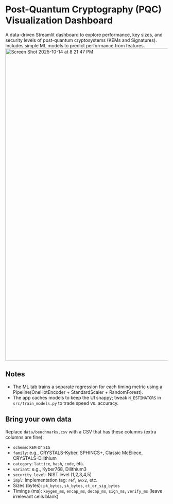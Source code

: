 # **Post-Quantum Cryptography (PQC) Visualization Dashboard**

A data-driven Streamlit dashboard to explore performance, key sizes, and security levels of post-quantum cryptosystems (KEMs and Signatures). Includes simple ML models to predict performance from features.
<img width="1628" height="971" alt="Screen Shot 2025-10-14 at 8 21 47 PM" src="https://github.com/user-attachments/assets/3d1b6346-0c2f-49d6-8e85-f2b8a33c9c22" />

## **Notes**
- The ML tab trains a separate regression for each timing metric using a Pipeline(OneHotEncoder + StandardScaler + RandomForest).
- The app caches models to keep the UI snappy; tweak `N_ESTIMATORS` in `src/train_models.py` to trade speed vs. accuracy.


## **Bring your own data**
Replace `data/benchmarks.csv` with a CSV that has these columns (extra columns are fine):

- `scheme`: `KEM` or `SIG`
- `family`: e.g., CRYSTALS-Kyber, SPHINCS+, Classic McEliece, CRYSTALS-Dilithium
- `category`: `lattice`, `hash`, `code`, etc.
- `variant`: e.g., Kyber768, Dilithium3
- `security_level`: NIST level (1,2,3,4,5)
- `impl`: implementation tag: `ref`, `avx2`, etc.
- Sizes (bytes): `pk_bytes`, `sk_bytes`, `ct_or_sig_bytes`
- Timings (ms): `keygen_ms`, `encap_ms`, `decap_ms`, `sign_ms`, `verify_ms` (leave irrelevant cells blank)


